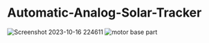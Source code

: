 # Automatic-Analog-Solar-Tracker
![Screenshot 2023-10-16 224611](https://github.com/user-attachments/assets/d2fec182-377f-4c6f-8323-bb41b01c7474)
![motor base part](https://github.com/user-attachments/assets/7ff058c2-b203-4b19-9596-bf7e180fff38)
